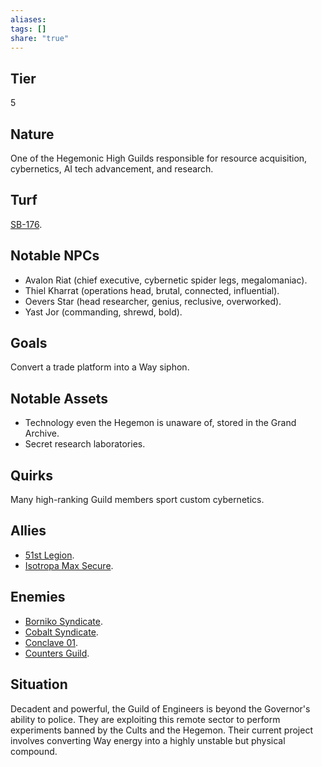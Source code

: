 ```yaml
---
aliases: 
tags: []
share: "true"
---
```

## Tier

5

## Nature

One of the Hegemonic High Guilds responsible for resource acquisition, cybernetics, AI tech advancement, and research.

## Turf

[SB-176](../Atlas/Procyon/Rin/SB-176.md).

## Notable NPCs

- Avalon Riat (chief executive, cybernetic spider legs, megalomaniac).
- Thiel Kharrat (operations head, brutal, connected, influential).
- Oevers Star (head researcher, genius, reclusive, overworked).
- Yast Jor (commanding, shrewd, bold).


## Goals

Convert a trade platform into a Way siphon.

## Notable Assets

- Technology even the Hegemon is unaware of, stored in the Grand Archive.
- Secret research laboratories.


## Quirks

Many high-ranking Guild members sport custom cybernetics.

## Allies

- [51st Legion](./51st%20Legion.md).
- [Isotropa Max Secure](./Isotropa%20Max%20Secure.md).


## Enemies

- [Borniko Syndicate](./Borniko%20Syndicate.md).
- [Cobalt Syndicate](./Cobalt%20Syndicate.md).
- [Conclave 01](./Conclave%2001.md).
- [Counters Guild](./Counters%20Guild.md).


## Situation

Decadent and powerful, the Guild of Engineers is beyond the Governor's ability to police. They are exploiting this remote sector to perform experiments banned by the Cults and the Hegemon. Their current project involves converting Way energy into a highly unstable but physical compound.
